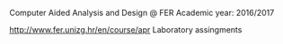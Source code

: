 Computer Aided Analysis and Design @ FER
Academic year: 2016/2017

http://www.fer.unizg.hr/en/course/apr
Laboratory assingments
